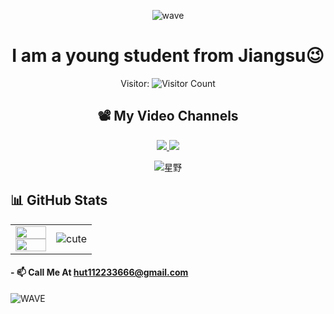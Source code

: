 <div align="center">
  
  ![wave](https://capsule-render.vercel.app/api?type=waving&height=300&color=gradient&text=👋%20Hello,%20I'm%20TommyJavas&fontSize=65&animation=fadeIn)
  
# I am a young student from Jiangsu😉


<!-- Visitor Counter -->
<p align="center">
  Visitor:
  <img src="https://count.getloli.com/get/@TommyJavas?theme=rule34" alt="Visitor Count" />
</p>

## 📽️ My Video Channels
<p align="center">
  <a href="https://space.bilibili.com/1451504133">
<img src="https://img.shields.io/badge/Follow-Bilibili-pink?style=for-the-badge" />
  </a>
  
  <a href="https://www.youtube.com/@TommyJava">
<img src="https://img.shields.io/badge/Follow-YouTube-red?style=for-the-badge" />
  </a>
</p>

![星野](https://github.com/user-attachments/assets/cc05d09a-bb3b-4c5a-bcef-c45b549c2d72)



</div>


  
## 📊 GitHub Stats  

<table>
  <tr>
    <td width="50%">
      <a href="https://github.com/TommyJavas">
        <img src="https://github-readme-stats.vercel.app/api?username=TommyJavas&show_icons=true&icon_color=E91E63&title_color=FB7299&text_color=ADBAC7&border_radius=15&theme=transparent&border_color=FFC0CB" width="100%" />
      </a>
      <br/>
      <a href="https://github.com/TommyJavas">
        <img src="https://github-readme-stats.vercel.app/api/top-langs/?username=TommyJavas&layout=compact&border_radius=15&title_color=FB7299&text_color=ADBAC7&theme=transparent&border_color=FFC0CB" width="100%" />
      </a>
    </td>
    <td width="50%" align="center">
      <img src="https://github.com/user-attachments/assets/d4111692-fcea-4624-8526-7a626a080764" alt="cute" />
    </td>
  </tr>
</table>



  

  


#### - 📫 Call Me At [hut112233666@gmail.com](mailto:hut112233666@gmail.com)
![WAVE](https://capsule-render.vercel.app/api?type=waving&height=300&color=gradient&text=Thx%20For%20Visit&section=footer&fontAlignY=65)

</div>


